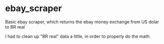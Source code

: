 # ebay_scraper
Basic ebay scraper, which returns the ebay money exchange from US dolar to BR real

I had to clean up "BR real" data a little, in order to properly do the math.
